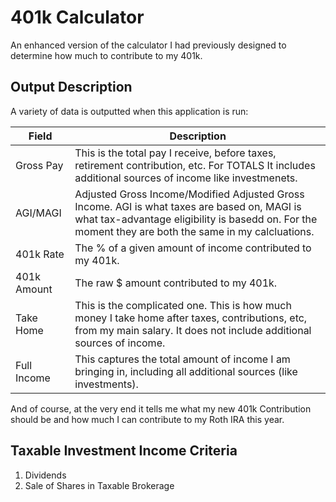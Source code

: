 # 401k Calculator

An enhanced version of the calculator I had previously designed to determine how much to contribute to my 401k.

## Output Description

A variety of data is outputted when this application is run:

| Field       | Description                                                                                                                                                                                          |
|-------------|------------------------------------------------------------------------------------------------------------------------------------------------------------------------------------------------------|
| Gross Pay   | This is the total pay I receive, before taxes, retirement contribution, etc. For TOTALS It includes additional sources of income like investmenets.                                                  |
| AGI/MAGI    | Adjusted Gross Income/Modified Adjusted Gross Income. AGI is what taxes are based on, MAGI is what tax-advantage eligibility is basedd on. For the moment they are both the same in my calcluations. |
| 401k Rate   | The % of a given amount of income contributed to my 401k.                                                                                                                                            |
| 401k Amount | The raw $ amount contributed to my 401k.                                                                                                                                                             |
| Take Home   | This is the complicated one. This is how much money I take home after taxes, contributions, etc, from my main salary. It does not include additional sources of income.                              |
| Full Income | This captures the total amount of income I am bringing in, including all additional sources (like investments).                                                                                      |

And of course, at the very end it tells me what my new 401k Contribution should be and how much I can contribute to my Roth IRA this year. 

## Taxable Investment Income Criteria

1. Dividends
2. Sale of Shares in Taxable Brokerage